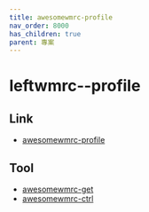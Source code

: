 ```yaml
---
title: awesomewmrc-profile
nav_order: 8000
has_children: true
parent: 專案
---
```


# leftwmrc--profile


## Link

* [awesomewmrc-profile](https://github.com/samwhelp/note-about-awesome-wm/tree/gh-pages/_demo/project/awesomewmrc-profile)


## Tool

* [awesomewmrc-get](awesomewmrc-get)
* [awesomewmrc-ctrl](awesomewmrc-ctrl)
